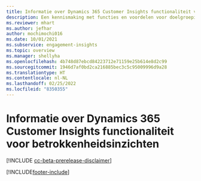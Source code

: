 ```yaml
---
title: Informatie over Dynamics 365 Customer Insights functionaliteit voor betrokkenheidsinzichten
description: Een kennismaking met functies en voordelen voor doelgroepinzichten.
ms.reviewer: mhart
ms.author: jefhar
author: mochimochi016
ms.date: 10/01/2021
ms.subservice: engagement-insights
ms.topic: overview
ms.manager: shellyha
ms.openlocfilehash: 4b748d87ebcd84223712e71159e25b614e8d2c99
ms.sourcegitcommit: 1946d7af0bd2ca216885bec3c5c95009996d9a28
ms.translationtype: HT
ms.contentlocale: nl-NL
ms.lasthandoff: 02/25/2022
ms.locfileid: "8350355"
---
```

# <a name="about-dynamics-365-customer-insights-engagement-insights-capability"></a>Informatie over Dynamics 365 Customer Insights functionaliteit voor betrokkenheidsinzichten 

[!INCLUDE [cc-beta-prerelease-disclaimer](includes/cc-beta-prerelease-disclaimer.md)]

[!INCLUDE[footer-include](../includes/footer-banner.md)]
